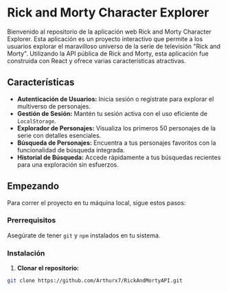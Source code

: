 # Rick and Morty Character Explorer

Bienvenido al repositorio de la aplicación web Rick and Morty Character Explorer. Esta aplicación es un proyecto interactivo que permite a los usuarios explorar el maravilloso universo de la serie de televisión "Rick and Morty". Utilizando la API pública de Rick and Morty, esta aplicación fue construida con React y ofrece varias características atractivas.

## Características

- **Autenticación de Usuarios:** Inicia sesión o regístrate para explorar el multiverso de personajes.
- **Gestión de Sesión:** Mantén tu sesión activa con el uso eficiente de `LocalStorage`.
- **Explorador de Personajes:** Visualiza los primeros 50 personajes de la serie con detalles esenciales.
- **Búsqueda de Personajes:** Encuentra a tus personajes favoritos con la funcionalidad de búsqueda integrada.
- **Historial de Búsqueda:** Accede rápidamente a tus búsquedas recientes para una exploración sin esfuerzos.

## Empezando

Para correr el proyecto en tu máquina local, sigue estos pasos:

### Prerrequisitos

Asegúrate de tener `git` y `npm` instalados en tu sistema.

### Instalación

1. **Clonar el repositorio:**

```sh
git clone https://github.com/Arthurx7/RickAndMortyAPI.git



